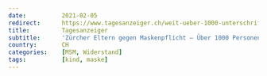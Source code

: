 ```yaml
---
date:          2021-02-05
redirect:      https://www.tagesanzeiger.ch/weit-ueber-1000-unterschriften-gegen-maskenpflicht-fuer-kinder-923096177071
title:         Tagesanzeiger
subtitle:      'Zürcher Eltern gegen Maskenpflicht – Über 1000 Personen unterschreiben Anti-Masken-Petition'
country:       CH
categories:    [MSM, Widerstand]
tags:          [kind, maske]
---
```

